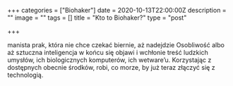 +++
categories = ["Biohaker"]
date = 2020-10-13T22:00:00Z
description = ""
image = ""
tags = []
title = "Kto to Biohaker?"
type = "post"

+++

manista prak, która nie chce czekać biernie, aż nadejdzie Osobliwość albo aż sztuczna inteligencja w końcu się objawi i wchłonie treść ludzkich umysłów, ich biologicznych komputerów, ich wetware’u. Korzystając z dostępnych obecnie środków, robi, co morze, by już teraz złączyć się z technologią.